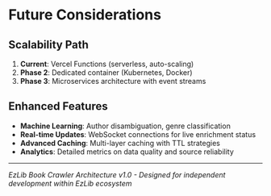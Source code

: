 # Future Considerations

## Scalability Path

1. **Current**: Vercel Functions (serverless, auto-scaling)
2. **Phase 2**: Dedicated container (Kubernetes, Docker)
3. **Phase 3**: Microservices architecture with event streams

## Enhanced Features

- **Machine Learning**: Author disambiguation, genre classification
- **Real-time Updates**: WebSocket connections for live enrichment status
- **Advanced Caching**: Multi-layer caching with TTL strategies
- **Analytics**: Detailed metrics on data quality and source reliability

---

*EzLib Book Crawler Architecture v1.0 - Designed for independent development within EzLib ecosystem*